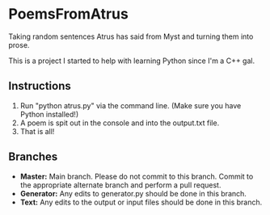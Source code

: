 # PoemsFromAtrus
Taking random sentences Atrus has said from Myst and turning them into prose.

This is a project I started to help with learning Python since I'm a C++ gal.

## Instructions
1. Run "python atrus.py" via the command line. (Make sure you have Python installed!)
2. A poem is spit out in the console and into the output.txt file.
3. That is all!

## Branches
- **Master:** Main branch. Please do not commit to this branch. Commit to the appropriate alternate branch and perform a pull request.
- **Generator:** Any edits to generator.py should be done in this branch.
- **Text:** Any edits to the output or input files should be done in this branch.
